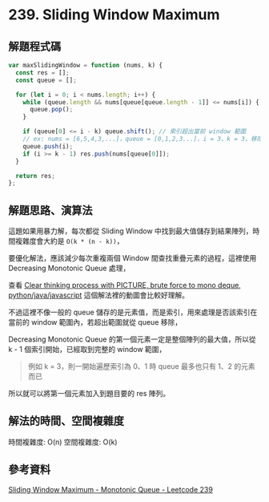 # 239. Sliding Window Maximum

## 解題程式碼

```javascript
var maxSlidingWindow = function (nums, k) {
  const res = [];
  const queue = [];

  for (let i = 0; i < nums.length; i++) {
    while (queue.length && nums[queue[queue.length - 1]] <= nums[i]) {
      queue.pop();
    }

    if (queue[0] <= i - k) queue.shift(); // 索引超出當前 window 範圍
    // ex: nums = [6,5,4,3,...]，queue = [0,1,2,3...]，i = 3、k = 3，移除 6
    queue.push(i);
    if (i >= k - 1) res.push(nums[queue[0]]);
  }

  return res;
};
```

## 解題思路、演算法

這題如果用暴力解，每次都從 Sliding Window 中找到最大值儲存到結果陣列，時間複雜度會大約是 `O(k * (n - k))`，

要優化解法，應該減少每次重複兩個 Window 間查找重疊元素的過程，這裡使用 Decreasing Monotonic Queue 處理，

查看 [Clear thinking process with PICTURE, brute force to mono deque, python/java/javascript](https://leetcode.com/problems/sliding-window-maximum/solutions/871317/clear-thinking-process-with-picture-brute-force-to-mono-deque-python-java-javascript/) 這個解法裡的動圖會比較好理解。

不過這裡不像一般的 queue 儲存的是元素值，而是索引，用來處理是否該索引在當前的 window 範圍內，若超出範圍就從 queue 移除，

Decreasing Monotonic Queue 的第一個元素一定是整個陣列的最大值，所以從 k - 1 個索引開始，已經取到完整的 window 範圍，

> 例如 k = 3，則一開始遍歷索引為 0、1 時 queue 最多也只有 1、2 的元素而已

所以就可以將第一個元素加入到題目要的 res 陣列。

## 解法的時間、空間複雜度

時間複雜度: O(n)
空間複雜度: O(k)

## 參考資料

[Sliding Window Maximum - Monotonic Queue - Leetcode 239](https://youtu.be/DfljaUwZsOk)
